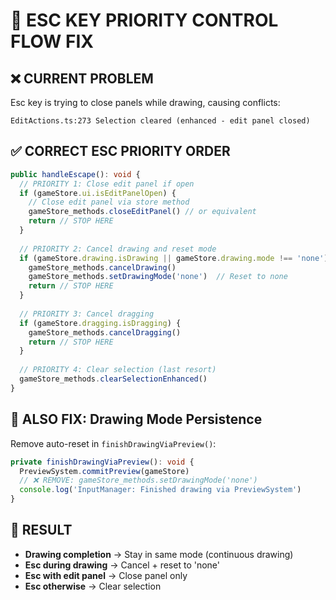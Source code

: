 # 🚨 **ESC KEY PRIORITY CONTROL FLOW FIX**

## ❌ **CURRENT PROBLEM**

Esc key is trying to close panels while drawing, causing conflicts:
```
EditActions.ts:273 Selection cleared (enhanced - edit panel closed)
```

## ✅ **CORRECT ESC PRIORITY ORDER**

```typescript
public handleEscape(): void {
  // PRIORITY 1: Close edit panel if open
  if (gameStore.ui.isEditPanelOpen) {
    // Close edit panel via store method
    gameStore_methods.closeEditPanel() // or equivalent
    return // STOP HERE
  }
  
  // PRIORITY 2: Cancel drawing and reset mode
  if (gameStore.drawing.isDrawing || gameStore.drawing.mode !== 'none') {
    gameStore_methods.cancelDrawing()
    gameStore_methods.setDrawingMode('none')  // Reset to none
    return // STOP HERE
  }
  
  // PRIORITY 3: Cancel dragging
  if (gameStore.dragging.isDragging) {
    gameStore_methods.cancelDragging()
    return // STOP HERE
  }
  
  // PRIORITY 4: Clear selection (last resort)
  gameStore_methods.clearSelectionEnhanced()
}
```

## 🔧 **ALSO FIX: Drawing Mode Persistence**

Remove auto-reset in `finishDrawingViaPreview()`:
```typescript
private finishDrawingViaPreview(): void {
  PreviewSystem.commitPreview(gameStore)
  // ❌ REMOVE: gameStore_methods.setDrawingMode('none')
  console.log('InputManager: Finished drawing via PreviewSystem')
}
```

## 🎯 **RESULT**

- **Drawing completion** → Stay in same mode (continuous drawing)
- **Esc during drawing** → Cancel + reset to 'none' 
- **Esc with edit panel** → Close panel only
- **Esc otherwise** → Clear selection